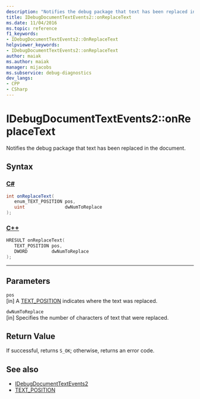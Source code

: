 ```yaml
---
description: "Notifies the debug package that text has been replaced in the document."
title: IDebugDocumentTextEvents2::onReplaceText
ms.date: 11/04/2016
ms.topic: reference
f1_keywords:
- IDebugDocumentTextEvents2::OnReplaceText
helpviewer_keywords:
- IDebugDocumentTextEvents2::onReplaceText
author: maiak
ms.author: maiak
manager: mijacobs
ms.subservice: debug-diagnostics
dev_langs:
- CPP
- CSharp
---
```

# IDebugDocumentTextEvents2::onReplaceText

Notifies the debug package that text has been replaced in the document.

## Syntax

### [C#](#tab/csharp)
```csharp
int onReplaceText( 
   enum_TEXT_POSITION pos,
   uint               dwNumToReplace
);
```
### [C++](#tab/cpp)
```cpp
HRESULT onReplaceText( 
   TEXT_POSITION pos,
   DWORD         dwNumToReplace
);
```
---

## Parameters
`pos`\
[in] A [TEXT_POSITION](../../../extensibility/debugger/reference/text-position.md) indicates where the text was replaced.

`dwNumToReplace`\
[in] Specifies the number of characters of text that were replaced.

## Return Value
 If successful, returns `S_OK`; otherwise, returns an error code.

## See also
- [IDebugDocumentTextEvents2](../../../extensibility/debugger/reference/idebugdocumenttextevents2.md)
- [TEXT_POSITION](../../../extensibility/debugger/reference/text-position.md)
